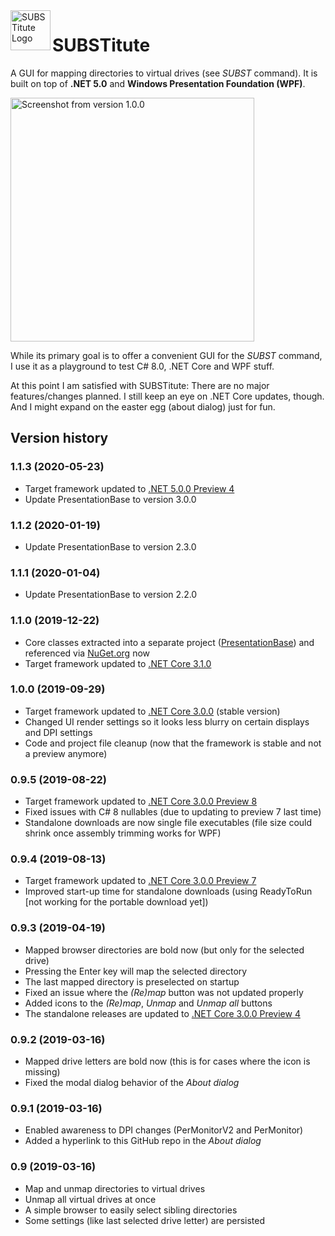 <img src="https://raw.githubusercontent.com/sungaila/SUBSTitute/master/SUBSTitute.ico" align="left" width="64" height="64" alt="SUBSTitute Logo">

# SUBSTitute
A GUI for mapping directories to virtual drives (see *SUBST* command). It is built on top of **.NET 5.0** and **Windows Presentation Foundation (WPF)**.

<img src="https://raw.githubusercontent.com/sungaila/SUBSTitute/master/Content/1.0.0_Screenshot.png" width="390" alt="Screenshot from version 1.0.0">

While its primary goal is to offer a convenient GUI for the *SUBST* command, I use it as a playground to test C# 8.0, .NET Core and WPF stuff.

At this point I am satisfied with SUBSTitute: There are no major features/changes planned. I still keep an eye on .NET Core updates, though. And I might expand on the easter egg (about dialog) just for fun.
## Version history
### 1.1.3 (2020-05-23)
* Target framework updated to [.NET 5.0.0 Preview 4](https://github.com/dotnet/core/blob/master/release-notes/5.0/preview/5.0.0-preview.4.md)
* Update PresentationBase to version 3.0.0
### 1.1.2 (2020-01-19)
* Update PresentationBase to version 2.3.0
### 1.1.1 (2020-01-04)
* Update PresentationBase to version 2.2.0
### 1.1.0 (2019-12-22)
* Core classes extracted into a separate project ([PresentationBase](https://github.com/sungaila/PresentationBase)) and referenced via [NuGet.org](https://www.nuget.org/packages/PresentationBase) now
* Target framework updated to [.NET Core 3.1.0](https://github.com/dotnet/core/blob/master/release-notes/3.1/3.1.0/3.1.0.md)
### 1.0.0 (2019-09-29)
* Target framework updated to [.NET Core 3.0.0](https://github.com/dotnet/core/blob/master/release-notes/3.0/3.0.0/3.0.0.md) (stable version)
* Changed UI render settings so it looks less blurry on certain displays and DPI settings
* Code and project file cleanup (now that the framework is stable and not a preview anymore)
### 0.9.5 (2019-08-22)
* Target framework updated to [.NET Core 3.0.0 Preview 8](https://github.com/dotnet/core/blob/master/release-notes/3.0/preview/3.0.0-preview8.md)
* Fixed issues with C# 8 nullables (due to updating to preview 7 last time)
* Standalone downloads are now single file executables (file size could shrink once assembly trimming works for WPF)
### 0.9.4 (2019-08-13)
* Target framework updated to [.NET Core 3.0.0 Preview 7](https://github.com/dotnet/core/blob/master/release-notes/3.0/preview/3.0.0-preview7.md)
* Improved start-up time for standalone downloads (using ReadyToRun [not working for the portable download yet])
### 0.9.3 (2019-04-19)
* Mapped browser directories are bold now (but only for the selected drive)
* Pressing the Enter key will map the selected directory
* The last mapped directory is preselected on startup
* Fixed an issue where the *(Re)map* button was not updated properly
* Added icons to the *(Re)map*, *Unmap* and *Unmap all* buttons
* The standalone releases are updated to [.NET Core 3.0.0 Preview 4](https://github.com/dotnet/core/blob/master/release-notes/3.0/preview/3.0.0-preview4.md)
### 0.9.2 (2019-03-16)
* Mapped drive letters are bold now (this is for cases where the icon is missing)
* Fixed the modal dialog behavior of the *About dialog*
### 0.9.1 (2019-03-16)
* Enabled awareness to DPI changes (PerMonitorV2 and PerMonitor)
* Added a hyperlink to this GitHub repo in the *About dialog*
### 0.9 (2019-03-16)
* Map and unmap directories to virtual drives
* Unmap all virtual drives at once
* A simple browser to easily select sibling directories
* Some settings (like last selected drive letter) are persisted
